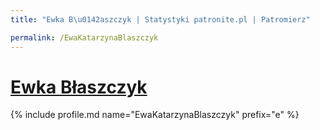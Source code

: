```yaml
---
title: "Ewka B\u0142aszczyk | Statystyki patronite.pl | Patromierz"

permalink: /EwaKatarzynaBlaszczyk
---
```


# [Ewka Błaszczyk](https://patronite.pl/EwaKatarzynaBlaszczyk)

{% include profile.md name="EwaKatarzynaBlaszczyk" prefix="e" %}

